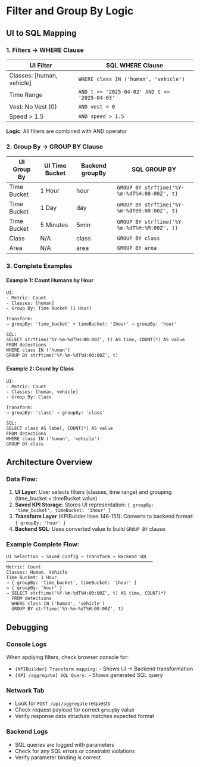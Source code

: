# Filter and Group By Logic

## UI to SQL Mapping

### 1. Filters → WHERE Clause

| UI Filter | SQL WHERE Clause |
|-----------|------------------|
| Classes: [human, vehicle] | `WHERE class IN ('human', 'vehicle')` |
| Time Range | `AND t >= '2025-04-02' AND t <= '2025-04-03'` |
| Vest: No Vest (0) | `AND vest = 0` |
| Speed > 1.5 | `AND speed > 1.5` |

**Logic**: All filters are combined with AND operator

### 2. Group By → GROUP BY Clause

| UI Group By | UI Time Bucket | Backend groupBy | SQL GROUP BY |
|-------------|----------------|-----------------|--------------|
| Time Bucket | 1 Hour | hour | `GROUP BY strftime('%Y-%m-%dT%H:00:00Z', t)` |
| Time Bucket | 1 Day | day | `GROUP BY strftime('%Y-%m-%dT00:00:00Z', t)` |
| Time Bucket | 5 Minutes | 5min | `GROUP BY strftime('%Y-%m-%dT%H:%M:00Z', t)` |
| Class | N/A | class | `GROUP BY class` |
| Area | N/A | area | `GROUP BY area` |

### 3. Complete Examples

#### Example 1: Count Humans by Hour
```
UI:
- Metric: Count
- Classes: [human]
- Group By: Time Bucket (1 Hour)

Transform:
→ groupBy: 'time_bucket' + timeBucket: '1hour' → groupBy: 'hour'

SQL:
SELECT strftime('%Y-%m-%dT%H:00:00Z', t) AS time, COUNT(*) AS value
FROM detections
WHERE class IN ('human')
GROUP BY strftime('%Y-%m-%dT%H:00:00Z', t)
```

#### Example 2: Count by Class
```
UI:
- Metric: Count
- Classes: [human, vehicle]
- Group By: Class

Transform:
→ groupBy: 'class' → groupBy: 'class'

SQL:
SELECT class AS label, COUNT(*) AS value
FROM detections
WHERE class IN ('human', 'vehicle')
GROUP BY class
```

## Architecture Overview

### Data Flow:
1. **UI Layer**: User selects filters (classes, time range) and grouping (time_bucket + timeBucket value)
2. **Saved KPI Storage**: Stores UI representation: `{ groupBy: 'time_bucket', timeBucket: '1hour' }`
3. **Transform Layer** (KPIBuilder lines 146-151): Converts to backend format: `{ groupBy: 'hour' }`
4. **Backend SQL**: Uses converted value to build `GROUP BY` clause

### Example Complete Flow:
```
UI Selection → Saved Config → Transform → Backend SQL
───────────────────────────────────────────────────────
Metric: Count
Classes: Human, Vehicle
Time Bucket: 1 Hour
→ { groupBy: 'time_bucket', timeBucket: '1hour' }
→ { groupBy: 'hour' }
→ SELECT strftime('%Y-%m-%dT%H:00:00Z', t) AS time, COUNT(*) 
  FROM detections 
  WHERE class IN ('human', 'vehicle')
  GROUP BY strftime('%Y-%m-%dT%H:00:00Z', t)
```

## Debugging

### Console Logs
When applying filters, check browser console for:
- `[KPIBuilder] Transform mapping:` - Shows UI → Backend transformation
- `[API /aggregate] SQL Query:` - Shows generated SQL query

### Network Tab
- Look for `POST /api/aggregate` requests
- Check request payload for correct `groupBy` value
- Verify response data structure matches expected format

### Backend Logs
- SQL queries are logged with parameters
- Check for any SQL errors or constraint violations
- Verify parameter binding is correct
